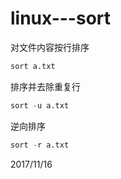 # linux---sort

对文件内容按行排序  
```r
sort a.txt
```

排序并去除重复行  
```r
sort -u a.txt
```

逆向排序  
```r
sort -r a.txt
```


2017/11/16  
